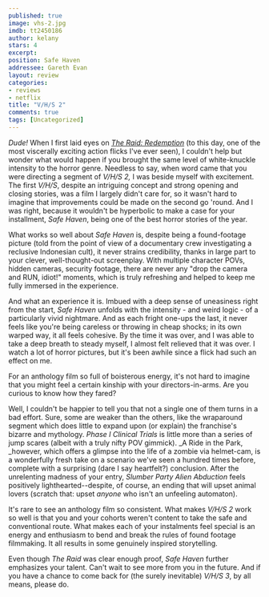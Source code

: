 ```yaml
---
published: true
image: vhs-2.jpg
imdb: tt2450186
author: kelany 
stars: 4
excerpt: 
position: Safe Haven
addressee: Gareth Evan
layout: review
categories:
- reviews
- netflix
title: "V/H/S 2"
comments: true
tags: [Uncategorized]
---
```


_Dude!_ When I first laid eyes on [_The Raid: Redemption_][1] (to this day, one of the most viscerally exciting action flicks I've ever seen), I couldn't help but wonder what would happen if you brought the same level of white-knuckle intensity to the horror genre.  Needless to say, when word came that you were directing a segment of _V/H/S 2,_ I was beside myself with excitement.  The first _V/H/S_, despite an intriguing concept and strong opening and closing stories, was a film I largely didn't care for, so it wasn't hard to imagine that improvements could be made on the second go 'round.  And I was right, because it wouldn't be hyperbolic to make a case for your installment, _Safe Haven_, being one of the best horror stories of the year.

   [1]: /content/2012/3/16/sxsw-postcard-the-raid-redemption.html

What works so well about _Safe Haven_ is, despite being a found-footage picture (told from the point of view of a documentary crew investigating a reclusive Indonesian cult), it never strains credibility, thanks in large part to your clever, well-thought-out screenplay. With multiple character POVs, hidden cameras, security footage, there are never any "drop the camera and RUN, idiot!" moments, which is truly refreshing and helped to keep me fully immersed in the experience.

And what an experience it is.  Imbued with a deep sense of uneasiness right from the start, _Safe Haven_ unfolds with the intensity - and weird logic - of a particularly vivid nightmare. And as each fright one-ups the last, it never feels like you're being careless or throwing in cheap shocks; in its own warped way, it all feels cohesive.  By the time it was over, and I was able to take a deep breath to steady myself, I almost felt relieved that it was over. I watch a lot of horror pictures, but it's been awhile since a flick had such an effect on me.

For an anthology film so full of boisterous energy, it's not hard to imagine that you might feel a certain kinship with your directors-in-arms. Are you curious to know how they fared? 

Well, I couldn't be happier to tell you that not a single one of them turns in a bad effort.  Sure, some are weaker than the others, like the wraparound segment which does little to expand upon (or explain) the franchise's bizarre and mythology. _Phase I Clinical Trials_ is little more than a series of jump scares (albeit with a truly nifty POV gimmick).  _A Ride in the Park, _however, which offers a glimpse into the life of a zombie via helmet-cam, is a wonderfully fresh take on a scenario we've seen a hundred times before, complete with a surprising (dare I say heartfelt?) conclusion. After the unrelenting madness of your entry, _Slumber Party Alien Abduction_ feels positively lighthearted--despite, of course, an ending that will upset animal lovers (scratch that: upset _anyone_ who isn't an unfeeling automaton).

It's rare to see an anthology film so consistent. What makes _V/H/S 2_ work so well is that you and your cohorts weren't content to take the safe and conventional route. What makes each of your instalments feel special is an energy and enthusiasm to bend and break the rules of found footage filmmaking. It all results in some genuinely inspired storytelling.  
  
Even though _The Raid_ was clear enough proof, _Safe Haven_ further emphasizes your talent. Can't wait to see more from you in the future. And if you have a chance to come back for (the surely inevitable) _V/H/S 3_, by all means, please do.